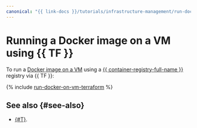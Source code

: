 ```yaml
---
canonical: "{{ link-docs }}/tutorials/infrastructure-management/run-docker-on-vm/terraform"
---
```


# Running a Docker image on a VM using {{ TF }}

To run a [Docker image on a VM](index.md) using a [{{ container-registry-full-name }}](../../container-registry/) registry via {{ TF }}:

{% include [run-docker-on-vm-terraform](../../../_tutorials/infrastructure/run-docker-on-vm-terraform.md) %}

## See also {#see-also}

* [{#T}](console.md).